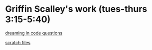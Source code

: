 <html>
<title>Griffin Scalley</title>
<body>

<h1>Griffin Scalley's work (tues-thurs 3:15-5:40)</h1>
</p>
<a href="https://gscalley.github.io/GscalleyDreamingQ-A.github.io/">dreaming in code questions</a>
</p>
</p>
<a href="GscalleyScratchfiles.github.io">scratch files</a>
</p>